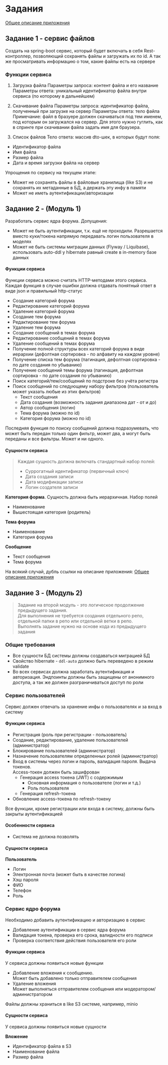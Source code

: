 # Задания

[Общее описание приложения](./draft/readme.md)

## Задание 1 - сервис файлов

Создать на spring-boot сервис, который будет включать в себя Rest-контроллер, позволяющий сохранять файлы
и загружать их по id. А так же просматривать информацию о том, какие файлы есть на сервере

### Функции сервиса

1. Загрузка файла
   Параметры запроса: контент файла и его название
   Параметры ответа: уникальный идентификатор файла внутри сервиса (по которому в дальнейшем)

2. Скачивание файла
   Параметры запроса: идентификатор файла, полученный при загрузке на сервер
   Параметры ответа: тело файла
   Примечание: файл в бразуере должен скачиваться под тем именем, под которым он загружался на сервер. Для этого нужно гуглить, как в спринге при скачивании файла задать имя для браузера.

3. Список файлов
   Тело ответа: массив dto-шек, в которых будут поля:
- Идентификатор файла
- Имя файла
- Размер файла
- Дата и время загрузки файла на сервер

Упрощения по сервису на текущем этапе:
- Может не сохранять файлы в файловые хранилища (like S3) и не сохранять их метаданные в БД, а держать эту инфу в памяти
- Может не иметь аутентификации/авторизации


## Задание 2 - (Модуль 1)

Разработать сервис ядра форума. Допущения:
- Может не быть аутентификации, т.к. ещё не проходили. Разрешается вместо куки/токена напрямую передавать логин
пользователя в моделях
- Может не быть системы миграции данных (Flyway / Liquibase), использовать auto-ddl у hibernate равный create в in-memory базе данных

#### Функции сервиса

Функции сервиса можно считать HTTP-методами этого сервиса. <br>
Каждая функция в случае ошибки должна отдавать понятный ответ в виде json и правильный http-статус 

- Создание категорий форума
- Редактирование категорий форума
- Удаление категорий форума
- Создание тем форума
- Редактирование тем форума
- Удаление тем форума
- Создание сообщений в темах форума
- Редактирование сообщений в темах форума
- Удаление сообщений в темах форума
- Получение полной структуры всех категорий форума в виде иерархии (дефолтная сортировка - по алфавиту на каждом уровне)
- Получение списка тем форума (пагинация, дефолтная сортировка - по дате создания по убыванию)
- Получение сообщений темы форума (пагинация, дефолтная сортировка - по дате создания по убыванию)
- Поиск категорий/тем/сообщений по подстроке без учёта регистра
- Поиск сообщений по следующему набору фильтров (пользователь может указать любые из этих фильтров)
  - Текст сообщения
  - Дата создания (возможность задания диапазона дат - от и до)
  - Автор сообщения (логин)
  - Тема форума (можно по id)
  - Категория форума (можно по id)

Последняя функция по поиску сообщений должна подразумевать, что может быть передан только один фильтр, может два,
а могут быть переданы и все фильтры. Может и ни одного.

#### Сущности сервиса

> Каждая сущность должна включать стандартный набор полей:
> - Суррогатный идентификатор (первичный ключ)
> - Дата создания записи
> - Дата модификации записи
> - Логин создателя записи

**Категория форма**. Сущность должна быть иерархичная. Набор полей
- Наименование
- Вышестоящая категория (родитель)

**Тема форума**
- Наименование
- Категория форума

**Сообщение**
- Текст сообщения
- Тема форума

На всякий случай, дубль ссылки на описание приложения: [Общее описание приложения](./draft/readme.md)

## Задание 3 - (Модуль 2)

> Задание на второй модуль - это логическое продолжение предыдущего задания.<br>
> Для выполнения не требуется создания отдельного репо, отдельной папки в репо или отдельной ветки в репо.<br>
> Выполнять задание нужно на основе кода из предыдущего задания

### Общие требования

- Все сущности БД системы должны создаваться миграцией БД
- Свойство hibernate - `ddl-auto` должно быть переведено в режим validate
- Во всех сервисах должна заработать аутентификация и авторизация. Эндпоинты должны быть защищены от анонимного
доступа, а так же должен разграничиваться доступ по роли

### Сервис пользователей

Сервис должен отвечать за хранение инфы о пользователях и за вход в систему

#### Функции сервиса

- Регистрация (роль при регистрации - пользователь)<br>
- Создание, редактирование, удаление пользователей (администратор)
- Блокирование пользователей (администратор)
- Назначение пользователям определенных ролей (администратор)
- Вход в системы через логин и пароль, валидация пароля. Выдача токенов.<br>
  Access-токен должен быть зашифрован
  - Генерация access токена (JWT) с содержимым
    - Основная информация о пользователе (логин и т.д.)
    - Роль пользователя
  - Генерация refresh-токена
- Обновление access-токена по refresh-токену

Все функции, кроме регистрации или входа в систему, должны быть закрыты аутентификацией

#### Особенности сервиса
- Система не должна позволять

#### Сущности сервиса

**Пользователь**
- Логин
- Электронная почта (может быть в качестве логина)
- Хэш пароля
- ФИО
- Телефон
- Роль

### Сервис ядро форума


Необходимо добавить аутентификацию и авторизацию в сервис
- Добавление аутентификации в сервис ядра форума
- Валидация токена, проверка его срока, валидности его подписи
- Проверка соответствия действия пользователя его роли

#### Функции сервиса

У сервиса должны появиться новые функции

- Добавление вложения к сообщению.<br>
Может быть добавлено только отправителем сообщения
- Удаление вложения
<br>Может выполняться отправителем сообщения или модератором/администратором

Файлы должны храниться в like S3 системе, например, minio

#### Сущности сервиса

У сервиса должны появиться новые сущности

**Вложение**
- Идентификатор файла в S3
- Наименование файла
- Размер файла
